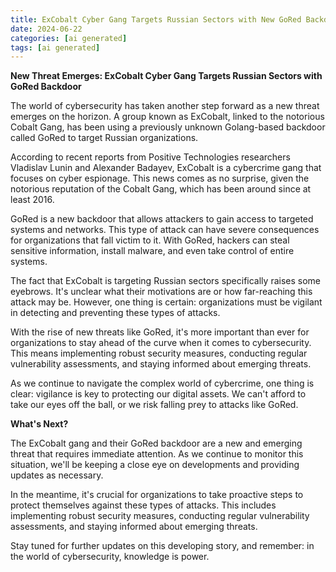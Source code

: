 ```yaml
---
title: ExCobalt Cyber Gang Targets Russian Sectors with New GoRed Backdoor
date: 2024-06-22
categories: [ai generated]
tags: [ai generated]
---
```


**New Threat Emerges: ExCobalt Cyber Gang Targets Russian Sectors with GoRed Backdoor**

The world of cybersecurity has taken another step forward as a new threat emerges on the horizon. A group known as ExCobalt, linked to the notorious Cobalt Gang, has been using a previously unknown Golang-based backdoor called GoRed to target Russian organizations.

According to recent reports from Positive Technologies researchers Vladislav Lunin and Alexander Badayev, ExCobalt is a cybercrime gang that focuses on cyber espionage. This news comes as no surprise, given the notorious reputation of the Cobalt Gang, which has been around since at least 2016.

GoRed is a new backdoor that allows attackers to gain access to targeted systems and networks. This type of attack can have severe consequences for organizations that fall victim to it. With GoRed, hackers can steal sensitive information, install malware, and even take control of entire systems.

The fact that ExCobalt is targeting Russian sectors specifically raises some eyebrows. It's unclear what their motivations are or how far-reaching this attack may be. However, one thing is certain: organizations must be vigilant in detecting and preventing these types of attacks.

With the rise of new threats like GoRed, it's more important than ever for organizations to stay ahead of the curve when it comes to cybersecurity. This means implementing robust security measures, conducting regular vulnerability assessments, and staying informed about emerging threats.

As we continue to navigate the complex world of cybercrime, one thing is clear: vigilance is key to protecting our digital assets. We can't afford to take our eyes off the ball, or we risk falling prey to attacks like GoRed.

**What's Next?**

The ExCobalt gang and their GoRed backdoor are a new and emerging threat that requires immediate attention. As we continue to monitor this situation, we'll be keeping a close eye on developments and providing updates as necessary.

In the meantime, it's crucial for organizations to take proactive steps to protect themselves against these types of attacks. This includes implementing robust security measures, conducting regular vulnerability assessments, and staying informed about emerging threats.

Stay tuned for further updates on this developing story, and remember: in the world of cybersecurity, knowledge is power.